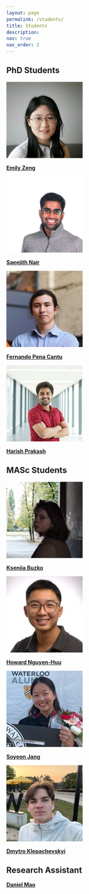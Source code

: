 ```yaml
---
layout: page
permalink: /students/
title: Students
description: 
nav: true
nav_order: 2
---
```


## PhD Students
<div class="student-section">
  <div class="student-grid">
    <div class="student-profile">
      <a href="https://www.linkedin.com/in/ezxzeng/" target="_blank">
        <img src="../assets/images/students/emily-zeng.jpg" alt="Emily Zeng" class="student-image">
        <p class="student-name"><strong>Emily Zeng</strong></p>
      </a>
    </div>
    <div class="student-profile">
      <a href="https://www.linkedin.com/in/saeejith/" target="_blank">
        <img src="../assets/images/students/saeejith-nair.jpg" alt="Saeejith Nair" class="student-image">
        <p class="student-name"><strong>Saeejith Nair</strong></p>
      </a>
    </div>
    <div class="student-profile">
      <a href="https://www.linkedin.com/in/fernando-pencantu/" target="_blank">
        <img src="../assets/images/students/fernando-pencantu.jpg" alt="Fernando Pena Cantu" class="student-image">
        <p class="student-name"><strong>Fernando Pena Cantu</strong></p>
      </a>
    </div>
    <div class="student-profile">
      <a href="https://www.linkedin.com/in/harish-prakash-21109415a/" target="_blank">
        <img src="../assets/images/students/harish-prakash.jpg" alt="Harish Prakash" class="student-image">
        <p class="student-name"><strong>Harish Prakash</strong></p>
      </a>
    </div>
  </div>
</div>

## MASc Students
<div class="student-section">
  <div class="student-grid">
    <div class="student-profile">
      <a href="https://www.linkedin.com/in/kseniiabuzko/" target="_blank">
        <img src="../assets/images/students/kseniia-buzko.jpg" alt="Kseniia Buzko" class="student-image">
        <p class="student-name"><strong>Kseniia Buzko</strong></p>
      </a>
    </div>
    <div class="student-profile">
      <a href="https://www.linkedin.com/in/howird/" target="_blank">
        <img src="../assets/images/students/howard-lin.jpg" alt="Howard Nguyen-Huu" class="student-image">
        <p class="student-name"><strong>Howard Nguyen-Huu</strong></p>
      </a>
    </div>
    <div class="student-profile">
      <a href="https://www.linkedin.com/in/soyeon-j/" target="_blank">
        <img src="../assets/images/students/soyeon-j.jpg" alt="Soyeon Jang" class="student-image">
        <p class="student-name"><strong>Soyeon Jang</strong></p>
      </a>
    </div>
    <div class="student-profile">
      <a href="https://www.linkedin.com/in/dmytro-klepachevskyi-5a05561b7/" target="_blank">
        <img src="../assets/images/students/dmytro-klepachevskyi.jpg" alt="Dmytro Klepachevskyi" class="student-image">
        <p class="student-name"><strong>Dmytro Klepachevskyi</strong></p>
      </a>
    </div>
  </div>
</div>

## Research Assistant
<div class="student-section">
  <div class="student-grid">
    <div class="student-profile">
      <a href="https://www.linkedin.com/in/daniel-mao-a1895420a/" target="_blank">
        <p class="student-name"><strong>Daniel Mao</strong></p>
      </a>
    </div>
  </div>
</div> 